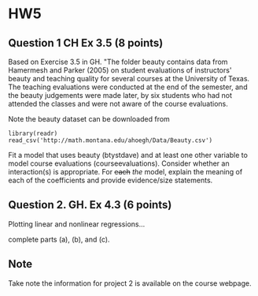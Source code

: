 # HW5

## Question 1 CH Ex 3.5 (8 points)
Based on Exercise 3.5 in GH. "The folder beauty contains data from Hamermesh and Parker (2005) on student evaluations of instructors' beauty and teaching quality for several courses at the University of Texas. The teaching evaluations were conducted at the end of the semester, and the beauty judgements were made later, by six students who had not attended the classes and were not aware of the course evaluations.

Note the beauty dataset can be downloaded from
```
library(readr)
read_csv('http://math.montana.edu/ahoegh/Data/Beauty.csv')
```

Fit a model that uses beauty (btystdave) and at least one other variable to model course evaluations (courseevaluations). Consider whether an interaction(s) is appropriate. For ~~each~~ _the_ model, explain the meaning of each of the coefficients and provide evidence/size statements.

## Question 2. GH. Ex 4.3 (6 points)
Plotting linear and nonlinear regressions...

complete parts (a), (b), and (c).

## Note

Take note the information for project 2 is available on the course webpage.
